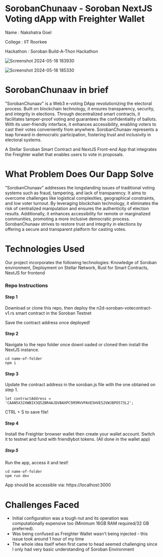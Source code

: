 # SorobanChunaav - Soroban NextJS Voting dApp with Freighter Wallet

Name : Nakshatra Goel   

College : IIT Roorkee  

Hackathon : Soroban Build-A-Thon Hackathon        





![Screenshot 2024-05-18 183930](https://github.com/Nakshatra05/SorobanChunaav/assets/139595090/4ec43892-9717-401b-8d3c-c307b6230ed5)

![Screenshot 2024-05-18 185330](https://github.com/Nakshatra05/SorobanChunaav/assets/139595090/a2c8172f-be6b-4821-8daf-db2dfd6deb11)

# SorobanChunaav in brief

"SorobanChunaav" is a Web3 e-voting DApp revolutionizing the electoral process. Built on blockchain technology, it ensures transparency, security, and integrity in elections. Through decentralized smart contracts, it facilitates tamper-proof voting and guarantees the confidentiality of ballots. With its user-friendly interface, it enhances accessibility, enabling voters to cast their votes conveniently from anywhere. SorobanChunaav represents a leap forward in democratic participation, fostering trust and inclusivity in electoral systems.

A Stellar Soroban Smart Contract and NextJS Front-end App that integrates the Freighter wallet that enables users to vote in proposals. 

# What Problem Does Our Dapp Solve 

"SorobanChunaav" addresses the longstanding issues of traditional voting systems such as fraud, tampering, and lack of transparency. It aims to overcome challenges like logistical complexities, geographical constraints, and low voter turnout. By leveraging blockchain technology, it eliminates the risk of centralized manipulation and ensures the authenticity of election results. Additionally, it enhances accessibility for remote or marginalized communities, promoting a more inclusive democratic process. SorobanChunaav strives to restore trust and integrity in elections by offering a secure and transparent platform for casting votes.

# Technologies Used

Our project incorporates the following technologies: Knowledge of Soroban environment, Deployment on Stellar Network, Rust for Smart Contracts, NextJS for frontend

<h3>Repo Instructions</h3>

<h4>Step 1</h4>

Download or clone this repo, then deploy the n2d-soroban-votecontract-v1.rs smart contract in the Soroban Testnet

Save the contract address once deployed!

<h4>Step 2</h4>

Navigate to the repo folder once downl oaded or cloned then install the NextJS instance.

```shell
cd name-of-folder
npm i
```

<h4>Step 3</h4>

Update the contract address in the soroban.js file with the one obtained on step 1. 

```shell
let contractAddress = 'CAAN5X32XWBIX3Q52BR4AJDVBAXPC5M3MVVPAVE5HVES2VWJBPO573L2';
```

CTRL + S to save file!

<h4>Step 4</h4>

Install the Freighter browser wallet then create your wallet account. Switch it to testnet and fund with friendlybot tokens. (All done in the wallet app)

<h5>Step 5</h5>

Run the app, access it and test!

```shell
cd name-of-folder
npm run dev
```

App should be accessible via: https://localhost:3000

# Challenges Faced 
* Initial configuration was a tough nut and its operation was computationally expensive too (Minimum 16GB RAM required/32 GB preferred).
* Was being confused as Freighter Wallet wasn't being injected - this issue took around 1 hour of my time
* The whole idea itself when first came to head seemed challenging since I only had very basic understanding of Soroban Environment
